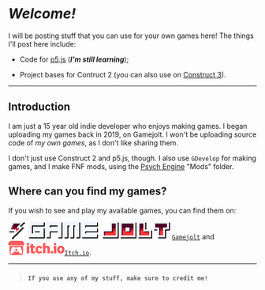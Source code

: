 # ***Welcome!***

I will be posting stuff that you can use for your own games here! The things I'll post here include:

* Code for [p5.js](https://editor.p5js.org) (***I'm still learning***);

* Project bases for Contruct 2 (you can also use on [Construct 3](https://editor.construct.net)).

----

## Introduction
I am just a 15 year old indie developer who enjoys making games. I began uploading my games back in 2019, on Gamejolt. I won't be uploading source code of _my own games_, as I don't like sharing them.

I don't just use Construct 2 and p5.js, though. I also use ```GDevelop``` for making games, and I make FNF mods, using the [Psych Engine](https://github.com/ShadowMario/FNF-PsychEngine) "Mods" folder.

## Where can you find my games?
If you wish to see and play my available games, you can find them on:

![](gamejoltLogo.svg) [```Gamejolt```](https://gamejolt.com/@UnyieldingHeartGames_Official) and ![](Itch_io.png)[```Itch.io```](https://unyieldingheart-games.itch.io).

----

> #### ```If you use any of my stuff, make sure to credit me!```

<!--
**UnyieldingHeart-Games/UnyieldingHeart-Games** is a ✨ _special_ ✨ repository because its `README.md` (this file) appears on your GitHub profile.

Here are some ideas to get you started:

- 🔭 I’m currently working on ...
- 🌱 I’m currently learning ...
- 👯 I’m looking to collaborate on ...
- 🤔 I’m looking for help with ...
- 💬 Ask me about ...
- 📫 How to reach me: ...
- 😄 Pronouns: ...
- ⚡ Fun fact: ...
-->
